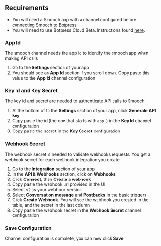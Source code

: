 ## Requirements

- You will need a Smooch app with a channel configured before connecting Smooch to Botpress
- You will need to use Botpress Cloud Beta. Instructions found [here](https://botpress.com/botpress-cloud-beta).

### App Id

The smooch channel needs the app id to identify the smooch app when making API calls

1. Go to the **Settings** section of your app
1. You should see an **App Id** section if you scroll down. Copy paste this value to the **App Id** channel configuration

### Key Id and Key Secret

The key id and secret are needed to authenticate API calls to Smooch

1. At the bottom of to the **Settings** section of your app, click **Generate API key**
1. Copy paste the id (the one that starts with `app_`) in the **Key Id** channel configuration
1. Copy paste the secret in the **Key Secret** configuration

### Webhook Secret

The webhook secret is needed to validate webhooks requests. You get a webhook secret for each webhook integration you create

1. Go to the **Integration** section of your app
1. In the **API & Webhooks** section, click on **Webhooks**
1. Click **Connect**, then **Create a webhook**
1. Copy paste the webhook url provided in the UI
1. Select `v2` as your webhook version
1. Select **Conversation message** and **Postbacks** in the basic triggers
1. Click **Create Webhook**. You will see the webhook you created in the table, and the secret in the last column
1. Copy paste the webhook secret in the **Webhook Secret** channel configuration

### Save Configuration

Channel configuration is complete, you can now click **Save**
